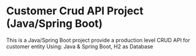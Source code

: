 # Customer Crud API Project (Java/Spring Boot)

This is a Java/Spring Boot project provide a production level CRUD API for customer entity
Using: Java & Spring Boot, H2 as Database
